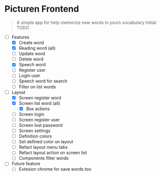 # Picturen Frontend
> A simple app for help memorize new words in yours vocabulary
> Initial TODO

 - [ ] Features
   - [x] Create word
   - [x] Reading word (all)
   - [ ] Update word
   - [ ] Delete word
   - [x] Speech word
   - [ ] Register user
   - [ ] Login user
   - [ ] Speech word for search
   - [ ] Filter on list words
- [ ] Layout
  - [x] Screen register word
  - [x] Screen list word (all)
    - [x] Box actions
  - [ ] Screen login
  - [ ] Screen register user
  - [ ] Screen lost password
  - [ ] Screen settings
  - [ ] Definition colors
  - [ ] Set defined color on layout
  - [ ] Refact layout menu tabs
  - [ ] Refact layout action on screen list
  - [ ] Components filter words
  
 - [ ] Future feature
   - [ ] Extesion chrome for save words too
